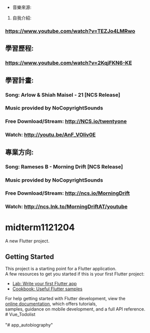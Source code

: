 * 音樂來源:  
1. 自我介紹:  
### https://www.youtube.com/watch?v=TEZJo4LMRwo  
## 學習歷程:  
### https://www.youtube.com/watch?v=2KqjFKN6-KE  
## 學習計畫:  
### Song: Arlow & Shiah Maisel - 21 [NCS Release]  
### Music provided by NoCopyrightSounds  
### Free Download/Stream: http://NCS.io/twentyone  
### Watch: http://youtu.be/AnF_VOliv0E  
## 專業方向:  
### Song: Rameses B - Morning Drift [NCS Release]  
### Music provided by NoCopyrightSounds  
### Free Download/Stream: http://ncs.io/MorningDrift  
### Watch: http://ncs.lnk.to/MorningDriftAT/youtube  

# midterm1121204   
A new Flutter project.   
## Getting Started   
This project is a starting point for a Flutter application.    
A few resources to get you started if this is your first Flutter project:   
- [Lab: Write your first Flutter app](https://docs.flutter.dev/get-started/codelab)     
- [Cookbook: Useful Flutter samples](https://docs.flutter.dev/cookbook)  
  
For help getting started with Flutter development, view the  
[online documentation](https://docs.flutter.dev/), which offers tutorials,  
samples, guidance on mobile development, and a full API reference.  
#   V u e _ T o d o l i s t   
   
"# app_autobiography"   
